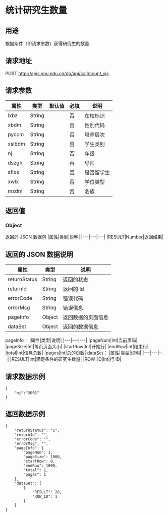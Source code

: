 # 统计研究生数量

## 用途

根据条件（即请求参数）获得研究生的数量

## 请求地址

POST http://apis.ynu.edu.cn/do/api/call/count_yjs

## 请求参数

| 属性   | 类型   | 默认值 | 必填 | 说明       |
| ------ | ------ | ------ | ---- | ---------- |
| lxbz   | String |        | 否   | 在校标识   |
| xbdm   | String |        | 否   | 性别代码   |
| pyccm  | String |        | 否   | 培养层次   |
| xslbdm | String |        | 否   | 学生类别   |
| nj     | String |        | 否   | 年级       |
| dszgh  | String |        | 否   | 导师       |
| sflxs  | String |        | 否   | 是否留学生 |
| xwlx   | String |        | 否   | 学位类型   |
| mzdm   | String |        | 否   | 名族       |

## 返回值

### Object

返回的 JSON 数据包
|属性|类型|说明|
|---|---|---|
|RESULT|Number|返回结果|

## 返回的 JSON 数据说明

| 属性         | 类型   | 说明               |
| ------------ | ------ | ------------------ |
| returnStatus | String | 返回的状态         |
| returnId     | String | 返回的 Id          |
| errorCode    | String | 错误代码           |
| errorMsg     | String | 错误信息           |
| pageInfo     | Object | 返回数据的页面信息 |
| dataSet      | Object | 返回的数据信息     |

pageInfo：
|属性|类型|说明|
|---|---|---|
|pageNum|Int|当前页码|
|pageSize|Int|每页页面大小|
|startRow|Int|开始行|
|endRow|Int|结束行|
|total|Int|信息总数|
|pages|Int|总的页数|
dataSet：
|属性|类型|说明|
|---|---|---|
|RESULT|Int|满足条件的研究生数量|
|ROW_ID|Int|行 ID|

## 请求数据示例

```
{
	"nj":"2001"
}
```

## 返回数据示例

```
{
    "returnStatus": "1",
    "returnId": "",
    "errorCode": "",
    "errorMsg": "",
    "pageInfo": {
        "pageNum": 1,
        "pageSize": 1000,
        "startRow": 0,
        "endRow": 1000,
        "total": 1,
        "pages": 1
    },
    "dataSet": [
        {
            "RESULT": 20,
            "ROW_ID": 1
        }
    ]
}
```
